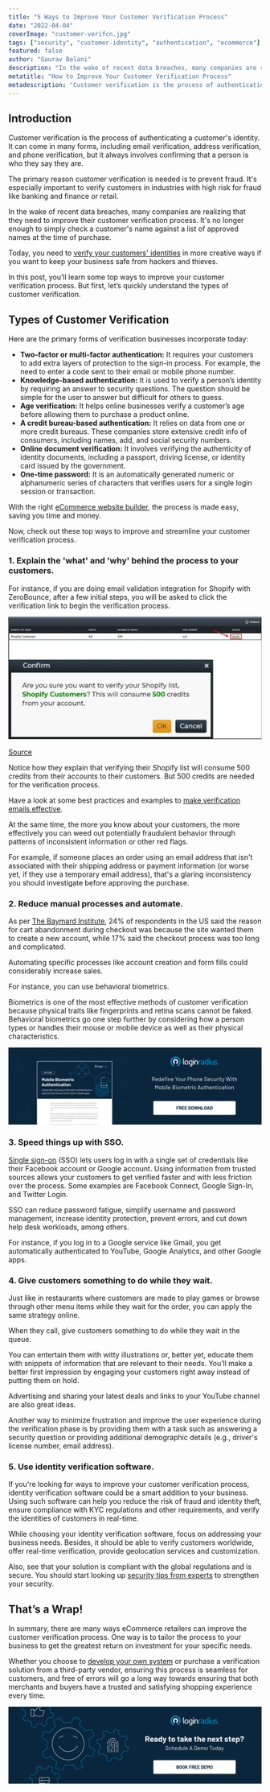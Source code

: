 ```yaml
---
title: "5 Ways to Improve Your Customer Verification Process"
date: "2022-04-04"
coverImage: "customer-verifcn.jpg"
tags: ["security", "customer-identity", "authentication", "ecommerce"]
featured: false 
author: "Gaurav Belani"
description: "In the wake of recent data breaches, many companies are realizing that they need to improve their customer verification process. Learn how to improve the process and make it easy and secure for your customers."
metatitle: "How to Improve Your Customer Verification Process"
metadescription: "Customer verification is the process of authenticating a customer's identity. Learn how to improve and streamline your customer verification process."
---
```



## Introduction

Customer verification is the process of authenticating a customer's identity. It can come in many forms, including email verification, address verification, and phone verification, but it always involves confirming that a person is who they say they are.

The primary reason customer verification is needed is to prevent fraud. It's especially important to verify customers in industries with high risk for fraud like banking and finance or retail.

In the wake of recent data breaches, many companies are realizing that they need to improve their customer verification process. It's no longer enough to simply check a customer's name against a list of approved names at the time of purchase. 

Today, you need to [verify your customers' identities](https://www.loginradius.com/blog/start-with-identity/what-is-identity-verification/) in more creative ways if you want to keep your business safe from hackers and thieves.

In this post, you’ll learn some top ways to improve your customer verification process. But first, let’s quickly understand the types of customer verification.


## Types of Customer Verification

Here are the primary forms of verification businesses incorporate today:



* **Two-factor or multi-factor authentication:** It requires your customers to add extra layers of protection to the sign-in process. For example, the need to enter a code sent to their email or mobile phone number. 
* **Knowledge-based authentication:** It is used to verify a person’s identity by requiring an answer to security questions. The question should be simple for the user to answer but difficult for others to guess.
* **Age verification:** It helps online businesses verify a customer’s age before allowing them to purchase a product online. 
* **A credit bureau-based authentication:** It relies on data from one or more credit bureaus. These companies store extensive credit info of consumers, including names, add, and social security numbers. 
* **Online document verification:** It involves verifying the authenticity of identity documents, including a passport, driving license, or identity card issued by the government. 
* **One-time password:** It is an automatically generated numeric or alphanumeric series of characters that verifies users for a single login session or transaction.

With the right [eCommerce website builder](https://www.wix.com/ecommerce/website), the process is made easy, saving you time and money.

Now, check out these top ways to improve and streamline your customer verification process.


### 1. Explain the 'what' and 'why' behind the process to your customers.

For instance, if you are doing email validation integration for Shopify with ZeroBounce, after a few initial steps, you will be asked to click the verification link to begin the verification process.


![ss-1](ss-1.png)


[Source](https://www.zerobounce.net/docs/api-integrations/shopify)

Notice how they explain that verifying their Shopify list will consume 500 credits from their accounts to their customers. But 500 credits are needed for the verification process. 

Have a look at some best practices and examples to [make verification emails effective](https://www.loginradius.com/blog/fuel/best-practices-verification-emails-effective/). 

At the same time, the more you know about your customers, the more effectively you can weed out potentially fraudulent behavior through patterns of inconsistent information or other red flags. 

For example, if someone places an order using an email address that isn't associated with their shipping address or payment information (or worse yet, if they use a temporary email address), that's a glaring inconsistency you should investigate before approving the purchase.


### 2. Reduce manual processes and automate.

As per [The Baymard Institute](https://baymard.com/lists/cart-abandonment-rate), 24% of respondents in the US said the reason for cart abandonment during checkout was because the site wanted them to create a new account, while 17% said the checkout process was too long and complicated.

Automating specific processes like account creation and form fills could considerably increase sales. 

For instance, you can use behavioral biometrics.

Biometrics is one of the most effective methods of customer verification because physical traits like fingerprints and retina scans cannot be faked. Behavioral biometrics go one step further by considering how a person types or handles their mouse or mobile device as well as their physical characteristics.

[![mob-bio](mob-bio.png)](https://www.loginradius.com/resource/mobile-biometric-authentication-datasheet)


### 3. Speed things up with SSO.

[Single sign-on](https://www.loginradius.com/blog/start-with-identity/what-is-single-sign-on/) (SSO) lets users log in with a single set of credentials like their Facebook account or Google account. Using information from trusted sources allows your customers to get verified faster and with less friction over the process. Some examples are Facebook Connect, Google Sign-In, and Twitter Login.

SSO can reduce password fatigue, simplify username and password management, increase identity protection, prevent errors, and cut down help desk workloads, among others.

For instance, if you log in to a Google service like Gmail, you get automatically authenticated to YouTube, Google Analytics, and other Google apps. 


### 4. Give customers something to do while they wait.

Just like in restaurants where customers are made to play games or browse through other menu items while they wait for the order, you can apply the same strategy online.

When they call, give customers something to do while they wait in the queue.

You can entertain them with witty illustrations or, better yet, educate them with snippets of information that are relevant to their needs. You’ll make a better first impression by engaging your customers right away instead of putting them on hold.

Advertising and sharing your latest deals and links to your YouTube channel are also great ideas.

Another way to minimize frustration and improve the user experience during the verification phase is by providing them with a task such as answering a security question or providing additional demographic details (e.g., driver's license number, email address).


### 5. Use identity verification software.

If you're looking for ways to improve your customer verification process, identity verification software could be a smart addition to your business. Using such software can help you reduce the risk of fraud and identity theft, ensure compliance with KYC regulations and other requirements, and verify the identities of customers in real-time.

While choosing your identity verification software, focus on addressing your business needs. Besides, it should be able to verify customers worldwide, offer real-time verification, provide geolocation services and customization.

Also, see that your solution is compliant with the global regulations and is secure. You should start looking up [security tips from experts](https://www.loginradius.com/blog/start-with-identity/tips-from-loginradius-security-expert-2022/) to strengthen your security.


## That’s a Wrap!

In summary, there are many ways eCommerce retailers can improve the customer verification process. One way is to tailor the process to your business to get the greatest return on investment for your specific needs. 

Whether you choose to [develop your own system](https://www.loginradius.com/blog/start-with-identity/build-vs-buy-securing-customer-identity/) or purchase a verification solution from a third-party vendor, ensuring this process is seamless for customers, and free of errors will go a long way towards ensuring that both merchants and buyers have a trusted and satisfying shopping experience every time.

[![book-a-demo-loginradius](../../assets/book-a-demo-loginradius.png)](https://www.loginradius.com/book-a-demo/)